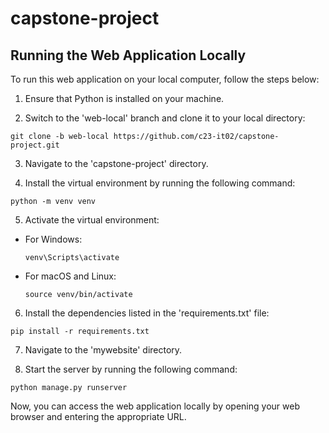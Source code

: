 # capstone-project

## Running the Web Application Locally

To run this web application on your local computer, follow the steps below:

1. Ensure that Python is installed on your machine.

2. Switch to the 'web-local' branch and clone it to your local directory:
  ```
  git clone -b web-local https://github.com/c23-it02/capstone-project.git
  ```
3. Navigate to the 'capstone-project' directory.

4. Install the virtual environment by running the following command:
```
python -m venv venv 
```
5. Activate the virtual environment:

- For Windows:

  ```
  venv\Scripts\activate
  ```

- For macOS and Linux:

  ```
  source venv/bin/activate
  ```

6. Install the dependencies listed in the 'requirements.txt' file:
```
pip install -r requirements.txt
```
7. Navigate to the 'mywebsite' directory.

8. Start the server by running the following command:
```
python manage.py runserver
```



Now, you can access the web application locally by opening your web browser and entering the appropriate URL.


